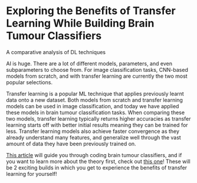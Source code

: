 # Exploring the Benefits of Transfer Learning While Building Brain Tumour Classifiers
A comparative analysis of DL techniques

AI is huge. There are a lot of different models, parameters, and even subparameters to choose from. For image classification tasks, CNN-based models from scratch, and with transfer learning are currently the two most popular selections.

Transfer learning is a popular ML technique that applies previously learnt data onto a new dataset. Both models from scratch and transfer learning models can be used in image classification, and today we have applied these models in brain tumour classification tasks. When comparing these two models, transfer learning typically returns higher accuracies as transfer learning starts off with better initial results meaning they can be trained for less. Transfer learning models also achieve faster convergence as they already understand many features, and generalize well through the vast amount of data they have been previously trained on.

[This article](https://medium.com/@vinayasharmaa/machine-learning-madness-the-epic-battle-between-transfer-learning-and-models-from-scratch-for-51842945e895) will guide you through coding brain tumour classifiers, and if you want to learn more about the theory first, check out [this one](https://medium.com/towardsdev/looking-at-the-world-through-the-eyes-of-a-computer-a2989527878c)! These will be 2 exciting builds in which you get to experience the benefits of transfer learning for yourself!
